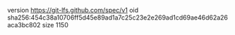 version https://git-lfs.github.com/spec/v1
oid sha256:454c38a10706ff5d45e89ad1a7c25c23e2e269ad1cd69ae46d62a26aca3bc802
size 1150
